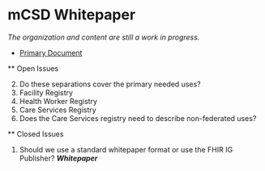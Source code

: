 # mCSD Whitepaper

*The organization and content are still a work in progress.*

* [Primary Document](mCSD-Whitepaper.md)

** Open Issues

2. Do these separations cover the primary needed uses?
  1. Facility Registry
  2. Health Worker Registry
  3. Care Services Registry
3. Does the Care Services registry need to describe non-federated uses?

** Closed Issues

1. Should we use a standard whitepaper format or use the FHIR IG Publisher?
***Whitepaper***
